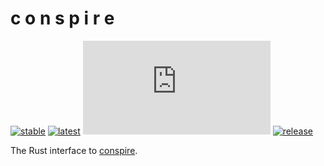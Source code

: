 # c o n s p i r e

[![stable](https://img.shields.io/badge/docs-stable-blue)](https://docs.rs/conspire)
[![latest](https://img.shields.io/badge/docs-latest-blue)](https://mrbuche.github.io/conspire.rs)
[![license](https://img.shields.io/github/license/mrbuche/conspire.rs?color=blue)](https://github.com/mrbuche/conspire.rs?tab=GPL-3.0-1-ov-file#GPL-3.0-1-ov-file)
[![release](https://img.shields.io/crates/v/conspire?color=blue&label=release)](https://crates.io/crates/conspire)

The Rust interface to [conspire](https://mrbuche.github.io/conspire).
